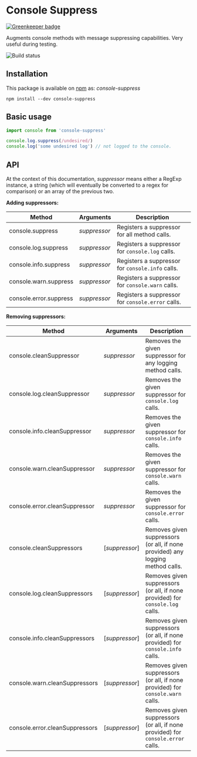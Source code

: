 # Console Suppress

[![Greenkeeper badge](https://badges.greenkeeper.io/lucasconstantino/console-suppress.svg)](https://greenkeeper.io/)

Augments console methods with message suppressing capabilities. Very useful during testing.

![Build status](https://travis-ci.org/lucasconstantino/console-suppress.svg?branch=master)

## Installation

This package is available on [npm](https://www.npmjs.com/package/console-suppress) as: *console-suppress*

```
npm install --dev console-suppress
```

## Basic usage

```js
import console from 'console-suppress'

console.log.suppress(/undesired/)
console.log('some undesired log') // not logged to the console.
```

## API

At the context of this documentation, *suppressor* means either a RegExp instance, a string (which will eventually be converted to a regex for comparison) or an array of the previous two.

**Adding suppressors:**

| Method | Arguments | Description |
| ------ | --------- | ----------- |
| console.suppress | *suppressor* | Registers a suppressor for all method calls.
| console.log.suppress | *suppressor* | Registers a suppressor for `console.log` calls.
| console.info.suppress | *suppressor* | Registers a suppressor for `console.info` calls.
| console.warn.suppress | *suppressor* | Registers a suppressor for `console.warn` calls.
| console.error.suppress | *suppressor* | Registers a suppressor for `console.error` calls.

**Removing suppressors:**

| Method | Arguments | Description |
| ------ | --------- | ----------- |
| console.cleanSuppressor | *suppressor* | Removes the given suppressor for any logging method calls.
| console.log.cleanSuppressor | *suppressor* | Removes the given suppressor for `console.log` calls.
| console.info.cleanSuppressor | *suppressor* | Removes the given suppressor for `console.info` calls.
| console.warn.cleanSuppressor | *suppressor* | Removes the given suppressor for `console.warn` calls.
| console.error.cleanSuppressor | *suppressor* | Removes the given suppressor for `console.error` calls.
| console.cleanSuppressors | [*suppressor*] | Removes given suppressors (or all, if none provided) any logging method calls.
| console.log.cleanSuppressors | [*suppressor*] | Removes given suppressors (or all, if none provided) for `console.log` calls.
| console.info.cleanSuppressors | [*suppressor*] | Removes given suppressors (or all, if none provided) for `console.info` calls.
| console.warn.cleanSuppressors | [*suppressor*] | Removes given suppressors (or all, if none provided) for `console.warn` calls.
| console.error.cleanSuppressors | [*suppressor*] | Removes given suppressors (or all, if none provided) for `console.error` calls.
